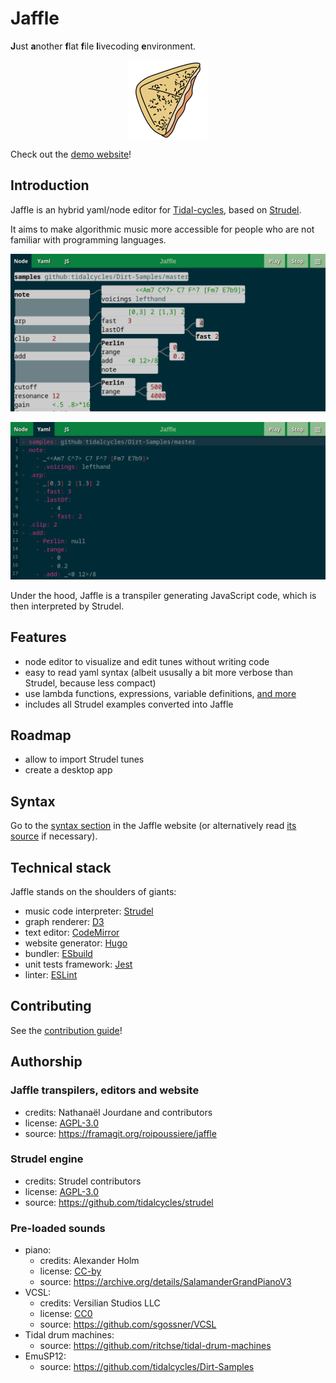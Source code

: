 # Jaffle

**J**ust **a**nother **f**lat **f**ile **l**ivecoding **e**nvironment.

<img style="display: block; margin: auto;" src="./website/static/images/jaffle_logo_128.png"/>

Check out the [demo website](https://roipoussiere.frama.io/jaffle)!

## Introduction

Jaffle is an hybrid yaml/node editor for [Tidal-cycles](https://tidalcycles.org/), based on [Strudel](https://strudel.tidalcycles.org).

It aims to make algorithmic music more accessible for people who are not familiar with programming languages.

![](images/node_editor.png)

![](images/yaml_editor.png)

Under the hood, Jaffle is a transpiler generating JavaScript code, which is then interpreted by Strudel.

## Features

- node editor to visualize and edit tunes without writing code
- easy to read yaml syntax (albeit ususally a bit more verbose than Strudel, because less compact)
- use lambda functions, expressions, variable definitions, [and more](https://roipoussiere.frama.io/jaffle/syntax/)
- includes all Strudel examples converted into Jaffle

## Roadmap

- allow to import Strudel tunes
- create a desktop app

## Syntax

Go to the [syntax section](https://roipoussiere.frama.io/jaffle/syntax) in the Jaffle website (or alternatively read [its source](./website/content/syntax.md) if necessary).

## Technical stack

Jaffle stands on the shoulders of giants:

- music code interpreter: [Strudel](https://strudel.tidalcycles.org/)
- graph renderer: [D3](https://d3js.org/)
- text editor: [CodeMirror](https://codemirror.net/)
- website generator: [Hugo](https://gohugo.io/)
- bundler: [ESbuild](https://esbuild.github.io/)
- unit tests framework: [Jest](https://jestjs.io)
- linter: [ESLint](https://eslint.org/)

## Contributing

See the [contribution guide](./CONTRIBUTING.md)!

## Authorship

### Jaffle transpilers, editors and website

- credits: Nathanaël Jourdane and contributors
- license: [AGPL-3.0](./LICENSE)
- source: https://framagit.org/roipoussiere/jaffle

### Strudel engine

- credits: Strudel contributors
- license: [AGPL-3.0](https://www.gnu.org/licenses/agpl-3.0.txt)
- source: https://github.com/tidalcycles/strudel

### Pre-loaded sounds

- piano:
  - credits: Alexander Holm
  - license: [CC-by](http://creativecommons.org/licenses/by/3.0)
  - source: https://archive.org/details/SalamanderGrandPianoV3
- VCSL:
  - credits: Versilian Studios LLC
  - license: [CC0](https://creativecommons.org/publicdomain/zero/1.0/)
  - source: https://github.com/sgossner/VCSL
- Tidal drum machines:
  - source: https://github.com/ritchse/tidal-drum-machines
- EmuSP12:
  - source: https://github.com/tidalcycles/Dirt-Samples
